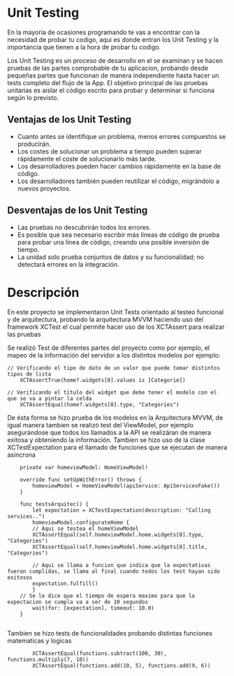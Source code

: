 # Unit Testing
En la mayoria de ocasiones programando te vas a encontrar con la necesidad de probar tu codigo, aqui es donde entran los Unit Testing y la importancia que tienen a la hora de probar tu codigo.

Los Unit Testing es un proceso de desarrollo en el se examinan y se hacen pruebas de las partes comprobable de tu aplicacion, probando desde pequeñas partes que funcionan de manera independiente hasta hacer un tests completo del flujo de la App. El objetivo principal de las pruebas unitarias es aislar el código escrito para probar y determinar si funciona según lo previsto.

## Ventajas de los Unit Testing

- Cuanto antes se identifique un problema, menos errores compuestos se producirán.
- Los costes de solucionar un problema a tiempo pueden superar rápidamente el coste de solucionarlo más tarde.
- Los desarrolladores pueden hacer cambios rápidamente en la base de código.
- Los desarrolladores también pueden reutilizar el código, migrándolo a nuevos proyectos.


## Desventajas de los Unit Testing
- Las pruebas no descubrirán todos los errores.
- Es posible que sea necesario escribir más líneas de código de prueba para probar una línea de código, creando una posible inversión de tiempo.
- La unidad solo prueba conjuntos de datos y su funcionalidad; no detectará errores en la integración.


# Descripción
</div>

En este proyecto se implementaron Unit Tests orientado al testeo funcional y de arquitectura, probando la arquitectura MVVM haciendo uso del framework XCTest el cual permite hacer uso de los XCTAssert para realizar las pruebas

Se realizó Test de diferentes partes del proyecto como por ejemplo, el mapeo de la información del servidor a los distintos modelos por ejemplo:

~~~
// Verificando el tipo de dato de un valor que puede tomar distintos tipos de lista
    XCTAssertTrue(home?.widgets[0].values is [Categorie])

// Verificando el título del widget que debe tener el modelo con el que se va a pintar la celda
    XCTAssertEqual(home?.widgets[0].type, "Categories")
~~~


De ésta forma se hizo prueba de los modelos en la Arquitectura MVVM, de igual manera tambien se realizó test del ViewModel, por ejemplo asegurándose que todos los llamados a la API se realizáran de manera exitosa y obteniendo la información. Tambien se hizo uso de la clase XCTestExpectation para el llamado de funciones que se ejecutan de manera asincrona

~~~
    private var homeviewModel: HomeViewModel!
    
    override func setUpWithError() throws {
        homeviewModel = HomeViewModel(apiService: ApiServicesFake())
    }

    func testsArquitec() {
        let expectation = XCTestExpectation(description: "Calling services..")
        homeviewModel.configurateHome {
        // Aqui se testea el homeViewModel
        XCTAssertEqual(self.homeviewModel.home.widgets[0].type, "Categories")
        XCTAssertEqual(self.homeviewModel.home.widgets[0].title, "Categories")
        
        // Aqui se llama a funcion que indica que la expectativas fueron cumplidas, se llama al final cuando todos los test hayan sido exitosos
        expectation.fulfill()
        }
    // Se le dice que el tiempo de espera maximo para que la expectacion se cumpla va a ser de 10 segundos
        wait(for: [expectation], timeout: 10.0)
    }
    
~~~

Tambien se hizo tests de funcionalidades probando distintas funciones matematicas y logicas

~~~
        XCTAssertEqual(functions.subtract(100, 30), functions.multiply(7, 10))
        XCTAssertEqual(functions.add(10, 5), functions.add(9, 6))
~~~
